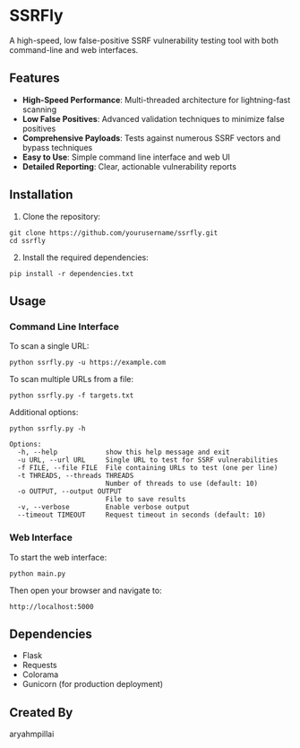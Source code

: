 # SSRFly

A high-speed, low false-positive SSRF vulnerability testing tool with both command-line and web interfaces.

## Features

- **High-Speed Performance**: Multi-threaded architecture for lightning-fast scanning
- **Low False Positives**: Advanced validation techniques to minimize false positives
- **Comprehensive Payloads**: Tests against numerous SSRF vectors and bypass techniques
- **Easy to Use**: Simple command line interface and web UI
- **Detailed Reporting**: Clear, actionable vulnerability reports

## Installation

1. Clone the repository:
```
git clone https://github.com/yourusername/ssrfly.git
cd ssrfly
```

2. Install the required dependencies:
```
pip install -r dependencies.txt
```

## Usage

### Command Line Interface

To scan a single URL:
```
python ssrfly.py -u https://example.com
```

To scan multiple URLs from a file:
```
python ssrfly.py -f targets.txt
```

Additional options:
```
python ssrfly.py -h

Options:
  -h, --help            show this help message and exit
  -u URL, --url URL     Single URL to test for SSRF vulnerabilities
  -f FILE, --file FILE  File containing URLs to test (one per line)
  -t THREADS, --threads THREADS
                        Number of threads to use (default: 10)
  -o OUTPUT, --output OUTPUT
                        File to save results
  -v, --verbose         Enable verbose output
  --timeout TIMEOUT     Request timeout in seconds (default: 10)
```

### Web Interface

To start the web interface:
```
python main.py
```

Then open your browser and navigate to:
```
http://localhost:5000
```

## Dependencies

- Flask
- Requests
- Colorama
- Gunicorn (for production deployment)

## Created By

aryahmpillai